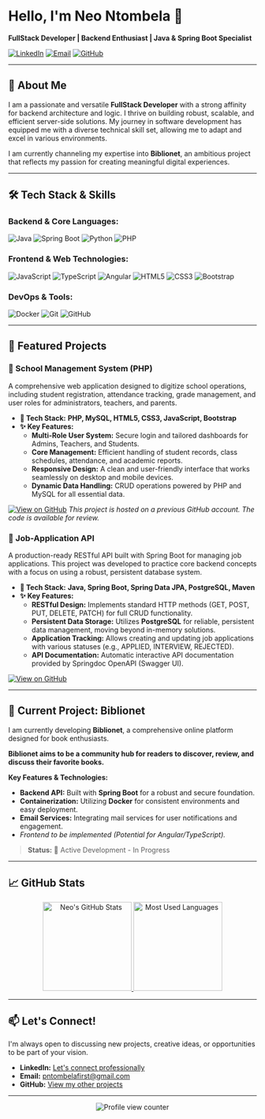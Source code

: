 # Hello, I'm Neo Ntombela 👋

**FullStack Developer | Backend Enthusiast | Java & Spring Boot Specialist**

[![LinkedIn](https://img.shields.io/badge/LinkedIn-Connect%20with%20me-0077B5?style=for-the-badge&logo=linkedin&logoColor=white)](https://www.linkedin.com/in/neo-ntombela-32a096250/)
[![Email](https://img.shields.io/badge/Email-Reach%20Out%20to%20Me-D14836?style=for-the-badge&logo=gmail&logoColor=white)](mailto:pntombelafirst@gmail.com)
[![GitHub](https://img.shields.io/badge/GitHub-Follow%20my%20work-181717?style=for-the-badge&logo=github&logoColor=white)](https://github.com/Eo9ine)

---

## 🚀 About Me

I am a passionate and versatile **FullStack Developer** with a strong affinity for backend architecture and logic. I thrive on building robust, scalable, and efficient server-side solutions. My journey in software development has equipped me with a diverse technical skill set, allowing me to adapt and excel in various environments.

I am currently channeling my expertise into **Biblionet**, an ambitious project that reflects my passion for creating meaningful digital experiences.

---

## 🛠️ Tech Stack & Skills

### **Backend & Core Languages:**
![Java](https://img.shields.io/badge/Java-ED8B00?style=for-the-badge&logo=openjdk&logoColor=white)
![Spring Boot](https://img.shields.io/badge/Spring_Boot-6DB33F?style=for-the-badge&logo=spring-boot&logoColor=white)
![Python](https://img.shields.io/badge/Python-3776AB?style=for-the-badge&logo=python&logoColor=white)
![PHP](https://img.shields.io/badge/PHP-777BB4?style=for-the-badge&logo=php&logoColor=white)

### **Frontend & Web Technologies:**
![JavaScript](https://img.shields.io/badge/JavaScript-F7DF1E?style=for-the-badge&logo=javascript&logoColor=black)
![TypeScript](https://img.shields.io/badge/TypeScript-007ACC?style=for-the-badge&logo=typescript&logoColor=white)
![Angular](https://img.shields.io/badge/Angular-DD0031?style=for-the-badge&logo=angular&logoColor=white)
![HTML5](https://img.shields.io/badge/HTML5-E34F26?style=for-the-badge&logo=html5&logoColor=white)
![CSS3](https://img.shields.io/badge/CSS3-1572B6?style=for-the-badge&logo=css3&logoColor=white)
![Bootstrap](https://img.shields.io/badge/Bootstrap-7952B3?style=for-the-badge&logo=bootstrap&logoColor=white)

### **DevOps & Tools:**
![Docker](https://img.shields.io/badge/Docker-2496ED?style=for-the-badge&logo=docker&logoColor=white)
![Git](https://img.shields.io/badge/Git-F05032?style=for-the-badge&logo=git&logoColor=white)
![GitHub](https://img.shields.io/badge/GitHub-181717?style=for-the-badge&logo=github&logoColor=white)

---

## 🚀 Featured Projects

### 🏫 School Management System (PHP)
A comprehensive web application designed to digitize school operations, including student registration, attendance tracking, grade management, and user roles for administrators, teachers, and parents.

- **🔧 Tech Stack:** **PHP, MySQL, HTML5, CSS3, JavaScript, Bootstrap**
- **✨ Key Features:**
  - **Multi-Role User System:** Secure login and tailored dashboards for Admins, Teachers, and Students.
  - **Core Management:** Efficient handling of student records, class schedules, attendance, and academic reports.
  - **Responsive Design:** A clean and user-friendly interface that works seamlessly on desktop and mobile devices.
  - **Dynamic Data Handling:** CRUD operations powered by PHP and MySQL for all essential data.

[![View on GitHub](https://img.shields.io/badge/GitHub-View_Repository-181717?style=for-the-badge&logo=github)](https://github.com/proffessorneo/SchoolManagementSystem)
*This project is hosted on a previous GitHub account. The code is available for review.*

### 📄 Job-Application API
A production-ready RESTful API built with Spring Boot for managing job applications. This project was developed to practice core backend concepts with a focus on using a robust, persistent database system.

- **🔨 Tech Stack:** **Java, Spring Boot, Spring Data JPA, PostgreSQL, Maven**
- **✨ Key Features:**
  - **RESTful Design:** Implements standard HTTP methods (GET, POST, PUT, DELETE, PATCH) for full CRUD functionality.
  - **Persistent Data Storage:** Utilizes **PostgreSQL** for reliable, persistent data management, moving beyond in-memory solutions.
  - **Application Tracking:** Allows creating and updating job applications with various statuses (e.g., APPLIED, INTERVIEW, REJECTED).
  - **API Documentation:** Automatic interactive API documentation provided by Springdoc OpenAPI (Swagger UI).

[![View on GitHub](https://img.shields.io/badge/GitHub-View_Repository-181717?style=for-the-badge&logo=github)](https://github.com/Eo9ine/Job-Application-SpringBootAPI/tree/main)

---

## 🔭 Current Project: Biblionet

I am currently developing **Biblionet**, a comprehensive online platform designed for book enthusiasts.

**Biblionet aims to be a community hub for readers to discover, review, and discuss their favorite books.**

**Key Features & Technologies:**
*   **Backend API:** Built with **Spring Boot** for a robust and secure foundation.
*   **Containerization:** Utilizing **Docker** for consistent environments and easy deployment.
*   **Email Services:** Integrating mail services for user notifications and engagement.
*   *Frontend to be implemented (Potential for Angular/TypeScript).*

> **Status:** 🚧 Active Development - In Progress

---

## 📈 GitHub Stats

<p align="center">
  <a href="https://github.com/Eo9ine">
    <!-- The first card: General Stats -->
    <img height="180em" src="https://github-readme-stats.vercel.app/api?username=Eo9ine&show_icons=true&theme=nightowl&hide_border=true&count_private=true&include_all_commits=true&custom_title=Neo's%20GitHub%20Stats" alt="Neo's GitHub Stats" />
    <!-- The second card: Top Languages. NOTE: 'exclude_repo' parameter is removed -->
    <img height="180em" src="https://github-readme-stats.vercel.app/api/top-langs/?username=Eo9ine&theme=nightowl&hide_border=true&layout=compact&langs_count=6&custom_title=My%20Top%20Languages" alt="Most Used Languages" />
  </a>
</p>

---

## 📫 Let's Connect!

I'm always open to discussing new projects, creative ideas, or opportunities to be part of your vision.

*   **LinkedIn:** [Let's connect professionally](https://www.linkedin.com/in/neo-ntombela-32a096250/)
*   **Email:** [pntombelafirst@gmail.com](mailto:pntombelafirst@gmail.com)
*   **GitHub:** [View my other projects](https://github.com/Eo9ine)

---

<p align="center">
  <img src="https://komarev.com/ghpvc/?username=Eo9ine&label=Profile%20Views&color=0e75b6&style=flat" alt="Profile view counter" />
</p>
